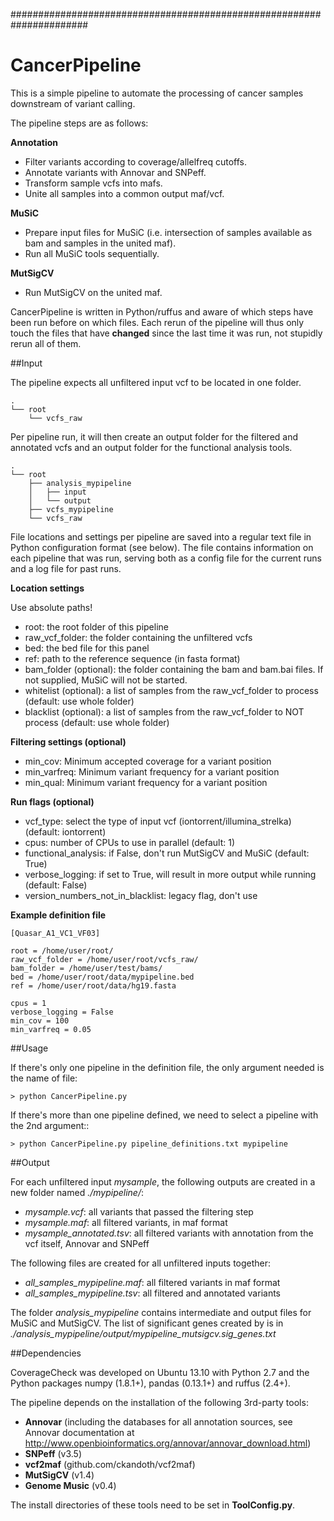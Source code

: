 ######################################################################
# CancerPipeline 

This is a simple pipeline to automate the processing of cancer samples downstream of variant calling. 

The pipeline steps are as follows:

**Annotation**

- Filter variants according to coverage/allelfreq cutoffs.
- Annotate variants with Annovar and SNPeff.
- Transform sample vcfs into mafs.
- Unite all samples into a common output maf/vcf.

**MuSiC**

- Prepare input files for MuSiC (i.e. intersection of samples available as bam and samples in the united maf).
- Run all MuSiC tools sequentially.

**MutSigCV**

- Run MutSigCV on the united maf.

CancerPipeline is written in Python/ruffus and aware of which steps have been run before on which files. Each rerun of the pipeline will thus only 
touch the files that have **changed** since the last time it was run, not stupidly rerun all of them.

##Input

The pipeline expects all unfiltered input vcf to be located in one folder.

    .
    └── root  
        └── vcfs_raw  

Per pipeline run, it will then create an output folder for the filtered and annotated vcfs and an output folder for the functional analysis tools.

    .
    └── root  
        ├── analysis_mypipeline  
        │   ├── input  
        │   └── output  
        ├── vcfs_mypipeline  
        └── vcfs_raw  

File locations and settings per pipeline are saved into a regular text file in Python configuration format (see below).
The file contains information on each pipeline that was run, serving both as a config file for the current runs and a log file for past runs.

**Location settings**

Use absolute paths!

- root: the root folder of this pipeline 
- raw_vcf_folder: the folder containing the unfiltered vcfs
- bed: the bed file for this panel  
- ref: path to the reference sequence (in fasta format)
- bam_folder (optional): the folder containing the bam and bam.bai files. If not supplied, MuSiC will not be started.
- whitelist (optional): a list of samples from the raw_vcf_folder to process (default: use whole folder) 
- blacklist (optional): a list of samples from the raw_vcf_folder to NOT process (default: use whole folder) 

**Filtering settings (optional)**
- min_cov: Minimum accepted coverage for a variant position
- min_varfreq: Minimum variant frequency for a variant position
- min_qual: Minimum variant frequency for a variant position 

**Run flags (optional)**
- vcf_type: select the type of input vcf (iontorrent/illumina_strelka) (default: iontorrent)
- cpus: number of CPUs to use in parallel (default: 1)
- functional_analysis: if False, don't run MutSigCV and MuSiC (default: True)
- verbose_logging: if set to True, will result in more output while running (default: False)
- version_numbers_not_in_blacklist: legacy flag, don't use

**Example definition file**

    [Quasar_A1_VC1_VF03]
    
    root = /home/user/root/
    raw_vcf_folder = /home/user/root/vcfs_raw/
    bam_folder = /home/user/test/bams/
    bed = /home/user/root/data/mypipeline.bed
    ref = /home/user/root/data/hg19.fasta

    cpus = 1
    verbose_logging = False 
    min_cov = 100
    min_varfreq = 0.05


##Usage

If there's only one pipeline in the definition file, the only argument needed is the name of file:

    > python CancerPipeline.py 

If there's more than one pipeline defined, we need to select a pipeline with the 2nd argument::

    > python CancerPipeline.py pipeline_definitions.txt mypipeline

##Output

For each unfiltered input *mysample*, the following outputs are created in a new folder named *./mypipeline/*:

- *mysample.vcf*: all variants that passed the filtering step
- *mysample.maf*: all filtered variants, in maf format
- *mysample_annotated.tsv*: all filtered variants with annotation from the vcf itself, Annovar and SNPeff

The following files are created for all unfiltered inputs together:

- *all_samples_mypipeline.maf*: all filtered variants in maf format 
- *all_samples_mypipeline.tsv*: all filtered and annotated variants

The folder *analysis_mypipeline* contains intermediate and output files for MuSiC and MutSigCV.
The list of significant genes created by is in *./analysis_mypipeline/output/mypipeline_mutsigcv.sig_genes.txt*

##Dependencies

CoverageCheck was developed on Ubuntu 13.10 with Python 2.7 and the Python packages numpy (1.8.1+), pandas (0.13.1+) and ruffus (2.4+). 

The pipeline depends on the installation of the following 3rd-party tools:

- **Annovar** (including the databases for all annotation sources, see Annovar documentation at http://www.openbioinformatics.org/annovar/annovar_download.html)
- **SNPeff** (v3.5)
- **vcf2maf** (github.com/ckandoth/vcf2maf)
- **MutSigCV** (v1.4)
- **Genome Music** (v0.4)

The install directories of these tools need to be set in **ToolConfig.py**.





